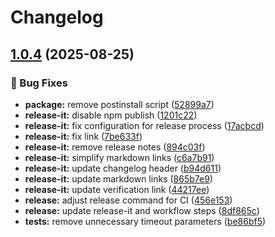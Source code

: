 # Changelog

## [1.0.4](https://github.com/theodrosyimer/webcapt/compare/1.0.3...1.0.4) (2025-08-25)

### 🐛 Bug Fixes

* **package:** remove postinstall script ([52899a7](https://github.com/theodrosyimer/webcapt/commit/52899a756f6463a416356a114acca67d10bb8b07))
* **release-it:** disable npm publish ([1201c22](https://github.com/theodrosyimer/webcapt/commit/1201c2264bb0bbb9a9a1962c40a93a4e007ea68c))
* **release-it:** fix configuration for release process ([17acbcd](https://github.com/theodrosyimer/webcapt/commit/17acbcd4b601001c09fa2378727249624dcc2c74))
* **release-it:** fix link ([7be633f](https://github.com/theodrosyimer/webcapt/commit/7be633f1c5564a063fa32b8ddda64e9b8b00a972))
* **release-it:** remove release notes ([894c03f](https://github.com/theodrosyimer/webcapt/commit/894c03f4948cdd156a2b7d730874f24ef85a12d0))
* **release-it:** simplify markdown links ([c6a7b91](https://github.com/theodrosyimer/webcapt/commit/c6a7b91cf570b8a70ca3e1a08b4472d48e748e8d))
* **release-it:** update changelog header ([b94d611](https://github.com/theodrosyimer/webcapt/commit/b94d611119f5470f890cfe20064cb5e53f7b2293))
* **release-it:** update markdown links ([865b7e9](https://github.com/theodrosyimer/webcapt/commit/865b7e9dae3b32165436306f1400e9d0afc8c340))
* **release-it:** update verification link ([44217ee](https://github.com/theodrosyimer/webcapt/commit/44217eeb017c1ca000d3a64beec09d99b4dab66a))
* **release:** adjust release command for CI ([456e153](https://github.com/theodrosyimer/webcapt/commit/456e153584ebb016b17ec07eb6ad69bbe1622fe6))
* **release:** update release-it and workflow steps ([8df865c](https://github.com/theodrosyimer/webcapt/commit/8df865cea506b7b0deca21d272e4c11314fafef4))
* **tests:** remove unnecessary timeout parameters ([be86bf5](https://github.com/theodrosyimer/webcapt/commit/be86bf5bc516158c709f8f6e268a453ed046b83a))
